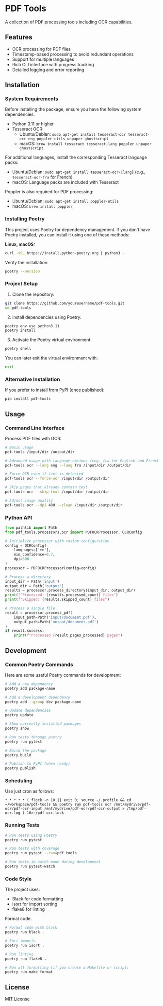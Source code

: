 # PDF Tools

A collection of PDF processing tools including OCR capabilities.

## Features

- OCR processing for PDF files
- Timestamp-based processing to avoid redundant operations
- Support for multiple languages
- Rich CLI interface with progress tracking
- Detailed logging and error reporting

## Installation

### System Requirements

Before installing the package, ensure you have the following system dependencies:

- Python 3.11 or higher
- Tesseract OCR:
  - Ubuntu/Debian: `sudo apt-get install tesseract-ocr tesseract-ocr-eng poppler-utils unpaper ghostscript`
  - macOS: `brew install tesseract tesseract-lang poppler unpaper ghostscript`

For additional languages, install the corresponding Tesseract language packs:
- Ubuntu/Debian: `sudo apt-get install tesseract-ocr-[lang]` (e.g., `tesseract-ocr-fra` for French)
- macOS: Language packs are included with Tesseract

Poppler is also required for PDF processing:
- Ubuntu/Debian: `sudo apt-get install poppler-utils`
- macOS: `brew install poppler`

### Installing Poetry

This project uses Poetry for dependency management. If you don't have Poetry installed, you can install it using one of these methods:

**Linux, macOS:**
```bash
curl -sSL https://install.python-poetry.org | python3 -
```

Verify the installation:
```bash
poetry --version
```

### Project Setup

1. Clone the repository:
```bash
git clone https://github.com/yourusername/pdf-tools.git
cd pdf-tools
```

2. Install dependencies using Poetry:
```bash
poetry env use python3.11
poetry install
```

3. Activate the Poetry virtual environment:
```bash
poetry shell
```

You can later exit the virtual environment with:
```bash
exit
```

### Alternative Installation

If you prefer to install from PyPI (once published):
```bash
pip install pdf-tools
```

## Usage

### Command Line Interface

Process PDF files with OCR:

```bash
# Basic usage
pdf-tools /input/dir /output/dir

# Advanced usage with language options (eng, fra for English and French)
pdf-tools ocr --lang eng --lang fra /input/dir /output/dir

# Force OCR even if text is detected
pdf-tools ocr --force-ocr /input/dir /output/dir

# Skip pages that already contain text
pdf-tools ocr --skip-text /input/dir /output/dir

# Adjust image quality
pdf-tools ocr --dpi 400 --clean /input/dir /output/dir
```

### Python API

```python
from pathlib import Path
from pdf_tools.processors.ocr import PDFOCRProcessor, OCRConfig

# Initialize processor with custom configuration
config = OCRConfig(
    languages=['en'],
    min_confidence=0.7,
    dpi=300
)
processor = PDFOCRProcessor(config=config)

# Process a directory
input_dir = Path('input')
output_dir = Path('output')
results = processor.process_directory(input_dir, output_dir)
print(f"Processed: {results.processed_count} files")
print(f"Skipped: {results.skipped_count} files")

# Process a single file
result = processor.process_pdf(
    input_path=Path('input/document.pdf'),
    output_path=Path('output/document.pdf')
)
if result.success:
    print(f"Processed {result.pages_processed} pages")
```

## Development

### Common Poetry Commands

Here are some useful Poetry commands for development:

```bash
# Add a new dependency
poetry add package-name

# Add a development dependency
poetry add --group dev package-name

# Update dependencies
poetry update

# Show currently installed packages
poetry show

# Run tests through poetry
poetry run pytest

# Build the package
poetry build

# Publish to PyPI (when ready)
poetry publish
```

### Scheduling
Use just cron as follows:
```
* * * * * ( flock -n 10 || exit 0; source ~/.profile && cd ~/workspace/pdf-tools && poetry run pdf-tools ocr /mnt/mydrive/pdf-ocr/pdf-ocr-input /mnt/mydrive/pdf-ocr/pdf-ocr-output > /tmp/pdf-ocr.log ) 10>~/pdf-ocr.lock
```

### Running Tests

```bash
# Run tests using Poetry
poetry run pytest

# Run tests with coverage
poetry run pytest --cov=pdf_tools

# Run tests in watch mode during development
poetry run pytest-watch
```

### Code Style

The project uses:
- Black for code formatting
- isort for import sorting
- flake8 for linting

Format code:

```bash
# Format code with black
poetry run black .

# Sort imports
poetry run isort .

# Run linting
poetry run flake8 .

# Run all formatting (if you create a Makefile or script)
poetry run make format
```

## License

[MIT License](LICENSE)
